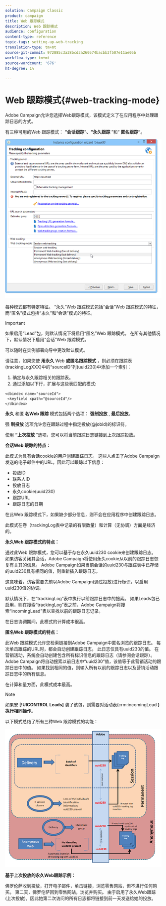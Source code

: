 ```yaml
---
solution: Campaign Classic
product: campaign
title: Web 跟踪模式
description: Web 跟踪模式
audience: configuration
content-type: reference
topic-tags: setting-up-web-tracking
translation-type: tm+mt
source-git-commit: 972885c3a38bcd3a260574bacbb3f507e11ae05b
workflow-type: tm+mt
source-wordcount: '676'
ht-degree: 1%

---
```



# Web 跟踪模式{#web-tracking-mode}

Adobe Campaign允许您选择Web跟踪模式，该模式定义了在应用程序中处理跟踪日志的方式。

有三种可用的Web 跟踪模式： **“会话跟踪**”**、“永久跟踪** ”和“ **匿名跟踪”**。

![](assets/s_ncs_install_deployment_wiz_tracking_mode.png)

每种模式都有特定特征。 “永久”Web 跟踪模式包括“会话”Web 跟踪模式的特征，而“匿名”模式包括“永久”和“会话”模式的特征。

>[!IMPORTANT]
>
>如果启用“Lead”包，则默认情况下将启用“匿名”Web 跟踪模式。 在所有其他情况下，默认情况下启用“会话”Web 跟踪模式。
>
>可以随时在实例部署向导中更改默认模式。

请注意，如果您使 **用永久** Web **或匿名跟踪模式** ，则必须在跟踪表(trackingLogXXX)中的“sourceID”列(uuid230)中添加一个索引：

1. 确定与永久跟踪相关的跟踪表。
1. 通过添加以下行，扩展与这些表匹配的模式:

```
<dbindex name="sourceId">
 <keyfield xpath="@sourceId"/>
</dbindex>
```

**永久** 和匿 **名Web 跟踪** 模式包括两个选项： **强制投放** , **最后投放**。

强 **制投放** 选项允许您在跟踪过程中指定投放(@jobid)的标识符。

使用 **“上次投放** ”选项，您可以将当前跟踪日志链接到上次跟踪投放。

**会话Web 跟踪的特点：**

此模式为具有会话cookie的用户创建跟踪日志。 这些人点击了Adobe Campaign发送的电子邮件中的URL，因此可以跟踪以下信息：

* 投放ID
* 联系人ID
* 投放日志
* 永久cookie(uuid230)
* 跟踪URL
* 跟踪日志的日期

在此Web 跟踪模式下，如果缺少部分信息，则不会在应用程序中创建跟踪日志。

此模式在卷（trackingLog表中记录的有限数量）和计算（无协调）方面是经济的。

**永久Web 跟踪模式的特点：**

通过此Web 跟踪模式，您可以基于存在永久uuid230 cookie来创建跟踪日志。 如果访客关闭其会话，Adobe Campaign将使用永久cookie从以前的跟踪日志恢复有关其的信息。 Adobe Campaign如果当前会话的uuid230与跟踪表中已存储的uuid230具有相同的值，则重新插入跟踪日志。

这意味着，访客需要先前以Adobe Campaign(通过投放)进行标识，以启用uuid230值的协调。

默认情况下，在“trackingLog”表中执行以前跟踪日志中的搜索。 如果Leads包已启用，则在搜索“trackingLog”表之前，Adobe Campaign将搜索“incomingLead”表以查找以前的跟踪日志记录。

在日志协调期间，此模式的计算成本很高。

**匿名Web 跟踪模式的特点：**

此Web 跟踪模式允许您检索链接到Adobe Campaign中匿名浏览的跟踪日志。 每次单击跟踪的URL时，都会自动创建跟踪日志。 此日志仅具有uuid230的值。 在营销活动，系统会自动创建包含所有标识信息的跟踪日志（请参阅会话跟踪）。 Adobe Campaign将自动搜索以前日志中“uuid230”值，该值等于此营销活动的跟踪日志中的值。 如果找到相同的值，则输入所有以前的跟踪日志以及营销活动跟踪日志中的所有信息。

在计算和量方面，此模式成本最高。

>[!NOTE]
>
>如果安 **[!UICONTROL Leads]** 装了该包，则需要对活动表(crm:incomingLead **)执行相同操作**。

以下模式总结了所有三种Web 跟踪模式的功能：

![](assets/s_ncs_install_deployment_wiz_tracking_schema_mode.png)

**基于上次投放的永久Web跟踪示例：**

佛罗伦萨收到投放，打开电子邮件，单击链接，浏览零售网站，但不进行任何购买。 第二天，佛罗伦萨回到零售网站，浏览并购买。 由于启用了永久Web跟踪(上次投放)，因此她第二次访问的所有日志都将链接到前一天发送给她的投放。
